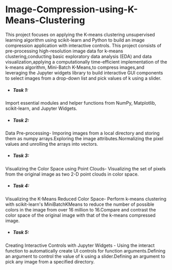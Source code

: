 # Image-Compression-using-K-Means-Clustering
This project focuses on applying the K-means clustering unsupervised learning algorithm using scikit-learn and Python to build an image compression application with interactive controls. This project consists of pre-processing high-resolution image data for k-means clustering,conducting basic exploratory data analysis (EDA) and data visualization,applying a computationally time-efficient implementation of the k-means algorithm, Mini-Batch K-Means,to compress images,and leveraging the Jupyter widgets library to build interactive GUI components to select images from a drop-down list and pick values of k using a slider.

* ##### Task 1:
Import essential modules and helper functions from NumPy, Matplotlib, scikit-learn, and Jupyter Widgets.
* ##### Task 2:
Data Pre-processing- Imporing images from a local directory and storing them as numpy arrays.Exploring the image attributes.Normalizing the pixel values and unrolling the arrays into vectors. 
* ##### Task 3:
Visualizing the Color Space using Point Clouds- Visualizing the set of pixels from the original image as two 2-D point clouds in color space.
* ##### Task 4: 
Visualizing the K-Means Reduced Color Space- Perform k-means clustering with scikit-learn's MiniBatchKMeans to reduce the number of possible colors in the image from over 16 million to 16.Compare and contrast the color space of the original image with that of the k-means compressed image.
* ##### Task 5: 
Creating Interactive Controls with Jupyter Widgets - Using the interact function to automatically create UI controls for function arguments.Defining an argument to control the value of k using a slider.Defining an argument to pick any image from a specified directory.
